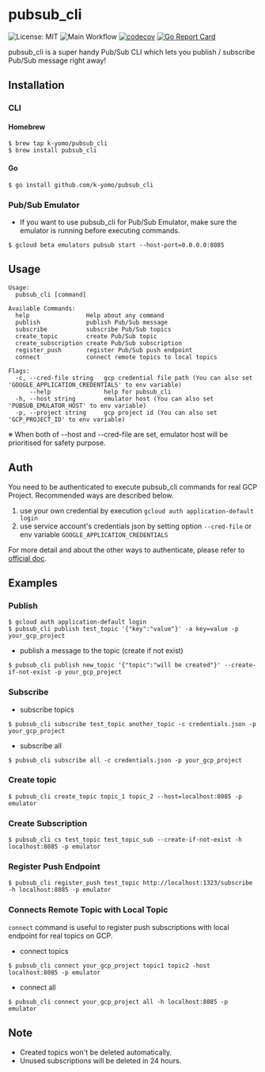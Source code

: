 # pubsub_cli
![License: MIT](https://img.shields.io/badge/License-MIT-blue.svg)
![Main Workflow](https://github.com/k-yomo/pubsub_cli/workflows/Test/badge.svg)
[![codecov](https://codecov.io/gh/k-yomo/pubsub_cli/branch/master/graph/badge.svg)](https://codecov.io/gh/k-yomo/pubsub_cli)
[![Go Report Card](https://goreportcard.com/badge/k-yomo/pubsub_cli)](https://goreportcard.com/report/k-yomo/pubsub_cli)

pubsub_cli is a super handy Pub/Sub CLI which lets you publish / subscribe Pub/Sub message right away!

## Installation
### CLI
#### Homebrew
```
$ brew tap k-yomo/pubsub_cli
$ brew install pubsub_cli 
```

#### Go 
```
$ go install github.com/k-yomo/pubsub_cli
```

### Pub/Sub Emulator
- If you want to use pubsub_cli for Pub/Sub Emulator, make sure the emulator is running before executing commands.
```
$ gcloud beta emulators pubsub start --host-port=0.0.0.0:8085
```
 
## Usage

```
Usage:
  pubsub_cli [command]

Available Commands:
  help                Help about any command
  publish             publish Pub/Sub message
  subscribe           subscribe Pub/Sub topics
  create_topic        create Pub/Sub topic
  create_subscription create Pub/Sub subscription
  register_push       register Pub/Sub push endpoint
  connect             connect remote topics to local topics

Flags:
  -c, --cred-file string   gcp credential file path (You can also set 'GOOGLE_APPLICATION_CREDENTIALS' to env variable)
      --help               help for pubsub_cli
  -h, --host string        emulator host (You can also set 'PUBSUB_EMULATOR_HOST' to env variable)
  -p, --project string     gcp project id (You can also set 'GCP_PROJECT_ID' to env variable)
```
※ When both of --host and --cred-file are set, emulator host will be prioritised for safety purpose.

## Auth
You need to be authenticated to execute pubsub_cli commands for real GCP Project. Recommended ways are described below.

1. use your own credential by execution `gcloud auth application-default login`
2. use service account's credentials json by setting option `--cred-file` or env variable `GOOGLE_APPLICATION_CREDENTIALS`

For more detail and about the other ways to authenticate, please refer to [official doc](https://cloud.google.com/docs/authentication#oauth-2.0-clients).

## Examples
### Publish
```
$ gcloud auth application-default login
$ pubsub_cli publish test_topic '{"key":"value"}' -a key=value -p your_gcp_project
```

- publish a message to the topic (create if not exist)
```
$ pubsub_cli publish new_topic '{"topic":"will be created"}' --create-if-not-exist -p your_gcp_project
```

### Subscribe
- subscribe topics
```
$ pubsub_cli subscribe test_topic another_topic -c credentials.json -p your_gcp_project
```

- subscribe all
```
$ pubsub_cli subscribe all -c credentials.json -p your_gcp_project
```

### Create topic
```
$ pubsub_cli create_topic topic_1 topic_2 --host=localhost:8085 -p emulator
```

### Create Subscription
```
$ pubsub_cli cs test_topic test_topic_sub --create-if-not-exist -h localhost:8085 -p emulator
```

### Register Push Endpoint
```
$ pubsub_cli register_push test_topic http://localhost:1323/subscribe -h localhost:8085 -p emulator
```

### Connects Remote Topic with Local Topic
`connect` command is useful to register push subscriptions with local endpoint for real topics on GCP.

- connect topics
```
$ pubsub_cli connect your_gcp_project topic1 topic2 -host localhost:8085 -p emulator
```

- connect all
```
$ pubsub_cli connect your_gcp_project all -h localhost:8085 -p emulator
```

## Note
- Created topics won't be deleted automatically. 
- Unused subscriptions will be deleted in 24 hours.
